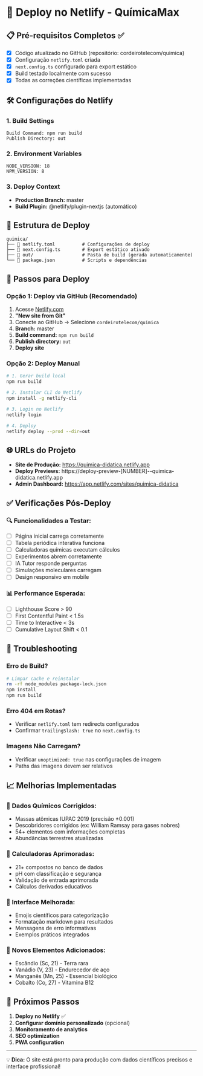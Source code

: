 # 🚀 Deploy no Netlify - QuímicaMax

## 📋 Pré-requisitos Completos ✅

- [x] Código atualizado no GitHub (repositório: cordeirotelecom/quimica)
- [x] Configuração `netlify.toml` criada
- [x] `next.config.ts` configurado para export estático
- [x] Build testado localmente com sucesso
- [x] Todas as correções científicas implementadas

## 🛠️ Configurações do Netlify

### 1. **Build Settings**
```
Build Command: npm run build
Publish Directory: out
```

### 2. **Environment Variables**
```
NODE_VERSION: 18
NPM_VERSION: 8
```

### 3. **Deploy Context**
- **Production Branch:** master
- **Build Plugin:** @netlify/plugin-nextjs (automático)

## 📁 Estrutura de Deploy

```
quimica/
├── 📄 netlify.toml          # Configurações de deploy
├── 📄 next.config.ts        # Export estático ativado
├── 📂 out/                  # Pasta de build (gerada automaticamente)
└── 📄 package.json          # Scripts e dependências
```

## 🔧 Passos para Deploy

### Opção 1: Deploy via GitHub (Recomendado)
1. Acesse [Netlify.com](https://netlify.com)
2. **"New site from Git"**
3. Conecte ao GitHub → Selecione `cordeirotelecom/quimica`
4. **Branch:** master
5. **Build command:** `npm run build`
6. **Publish directory:** `out`
7. **Deploy site**

### Opção 2: Deploy Manual
```bash
# 1. Gerar build local
npm run build

# 2. Instalar CLI do Netlify
npm install -g netlify-cli

# 3. Login no Netlify
netlify login

# 4. Deploy
netlify deploy --prod --dir=out
```

## 🌐 URLs do Projeto

- **Site de Produção:** https://quimica-didatica.netlify.app
- **Deploy Previews:** https://deploy-preview-[NUMBER]--quimica-didatica.netlify.app
- **Admin Dashboard:** https://app.netlify.com/sites/quimica-didatica

## ✅ Verificações Pós-Deploy

### 🔍 Funcionalidades a Testar:
- [ ] Página inicial carrega corretamente
- [ ] Tabela periódica interativa funciona
- [ ] Calculadoras químicas executam cálculos
- [ ] Experimentos abrem corretamente
- [ ] IA Tutor responde perguntas
- [ ] Simulações moleculares carregam
- [ ] Design responsivo em mobile

### 📊 Performance Esperada:
- [ ] Lighthouse Score > 90
- [ ] First Contentful Paint < 1.5s
- [ ] Time to Interactive < 3s
- [ ] Cumulative Layout Shift < 0.1

## 🐛 Troubleshooting

### Erro de Build?
```bash
# Limpar cache e reinstalar
rm -rf node_modules package-lock.json
npm install
npm run build
```

### Erro 404 em Rotas?
- Verificar `netlify.toml` tem redirects configurados
- Confirmar `trailingSlash: true` no `next.config.ts`

### Imagens Não Carregam?
- Verificar `unoptimized: true` nas configurações de imagem
- Paths das imagens devem ser relativos

## 📈 Melhorias Implementadas

### 🧪 **Dados Químicos Corrigidos:**
- Massas atômicas IUPAC 2019 (precisão ±0.001)
- Descobridores corrigidos (ex: William Ramsay para gases nobres)
- 54+ elementos com informações completas
- Abundâncias terrestres atualizadas

### 🧮 **Calculadoras Aprimoradas:**
- 21+ compostos no banco de dados
- pH com classificação e segurança
- Validação de entrada aprimorada
- Cálculos derivados educativos

### 🎨 **Interface Melhorada:**
- Emojis científicos para categorização
- Formatação markdown para resultados
- Mensagens de erro informativas
- Exemplos práticos integrados

### 🔬 **Novos Elementos Adicionados:**
- Escândio (Sc, 21) - Terra rara
- Vanádio (V, 23) - Endurecedor de aço
- Manganês (Mn, 25) - Essencial biológico
- Cobalto (Co, 27) - Vitamina B12

## 🎯 Próximos Passos

1. **Deploy no Netlify** ✅
2. **Configurar domínio personalizado** (opcional)
3. **Monitoramento de analytics**
4. **SEO optimization**
5. **PWA configuration**

---

💡 **Dica:** O site está pronto para produção com dados científicos precisos e interface profissional!
